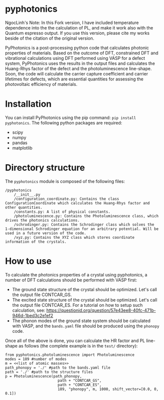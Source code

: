 # pyphotonics

NgocLinh's Note: 
In this Fork version, I have included temperature dependence into the the calculation of PL, and make it work also with the Quantum espresso output. 
If you use this version, please cite my works beside of the citation of the original version. 


PyPhotonics is a post-processing python code that calculates photonic properties of materials. Based on the outcome of DFT, constrained DFT and vibrational calculations using DFT performed using VASP for a defect system, PyPhotonics uses the results in the output files and calculates the Huang-Rhys factor of the defect and the photoluminescence line-shape. Soon, the code will calculate the carrier capture coefficient and carrier lifetimes for defects, which are essential quantities for assessing the photovoltaic efficiency of materials.

# Installation

You can install PyPhotonics using the pip command: `pip install pyphotonics`. The following python packages are required:

- scipy
- numpy
- pandas
- matplotlib

# Directory structure

The `pyphotonics` module is composed of the following files:

```
/pyphotonics
    /__init__.py
    /configuration_coordinate.py: Contains the class ConfigurationCoordinate which calculates the Huang-Rhys factor and other quantities.
    /constants.py: A list of physical constants.
    /photoluminescence.py: Contains the Photoluminescence class, which drives the photonics calculations.
    /schrodinger.py: Contains the Schrodinger class which solves the 1-dimensional Schrodinger equation for an arbitrary potential. Will be used in a future version of the code.
    /xyz.py: Contains the XYZ class which stores coordinate information of the crystals.
```

# How to use

To calculate the photonics properties of a crystal using pyphotonics, a number of DFT calculations should be performed with VASP first:
- The ground state structure of the crystal should be optimized. Let's call the output file CONTCAR_GS.
- The excited state structure of the crystal should be optimized. Let's call the output file CONTCAR_ES. For a tutorial on how to setup such calculation, see: https://questionid.org/question/57e43ee8-40fc-471b-946d-1bed3c2e1ef2
- The phonon modes of the ground state system should be calculated with VASP, and the `bands.yaml` file should be produced using the `phonopy` code.

Once all of the above is done, you can calculate the HR factor and PL line-shape as follows (the complete example is in the `test/` directory):

```
from pyphotonics.photoluminescence import Photoluminescence
modes = 189 #number of modes
m = <<list of atomic masses>>
path_phonopy = './' #path to the bands.yaml file
path = './' #path to the structure files
p = Photoluminescence(path_phonopy,
                        path + "CONTCAR_GS",
                        path + "CONTCAR_ES",
                        189, "phonopy", m, 1000, shift_vector=[0.0, 0, 0.1])

```

